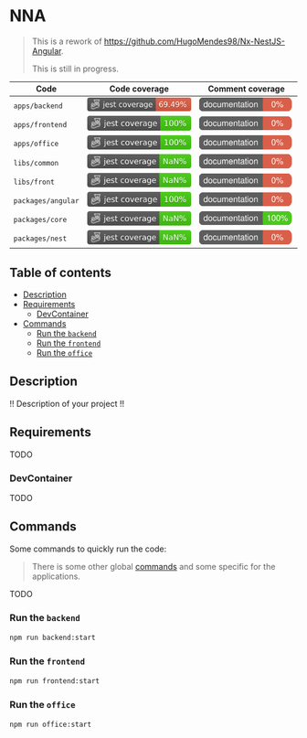 # NNA

> This is a rework of <https://github.com/HugoMendes98/Nx-NestJS-Angular>.
>
> This is still in progress.

| Code               | Code coverage                                                               | Comment coverage                                                               |
|--------------------|-----------------------------------------------------------------------------|--------------------------------------------------------------------------------|
| `apps/backend`     | ![./.badges/apps/backend](./.badges/apps/backend/code/coverage.svg)         | ![./.badges/apps/backend](./.badges/apps/backend/comment/coverage.svg)         |
| `apps/frontend`    | ![./.badges/apps/frontend](./.badges/apps/frontend/code/coverage.svg)       | ![./.badges/apps/frontend](./.badges/apps/frontend/comment/coverage.svg)       |
| `apps/office`      | ![./.badges/apps/office](./.badges/apps/office/code/coverage.svg)           | ![./.badges/apps/office](./.badges/apps/office/comment/coverage.svg)           |
| `libs/common`      | ![./.badges/libs/common](./.badges/libs/common/code/coverage.svg)           | ![./.badges/libs/common](./.badges/libs/common/comment/coverage.svg)           |
| `libs/front`       | ![./.badges/libs/front](./.badges/libs/front/code/coverage.svg)             | ![./.badges/libs/front](./.badges/libs/front/comment/coverage.svg)             |
| `packages/angular` | ![./.badges/packages/angular](./.badges/packages/angular/code/coverage.svg) | ![./.badges/packages/angular](./.badges/packages/angular/comment/coverage.svg) |
| `packages/core`    | ![./.badges/packages/core](./.badges/packages/core/code/coverage.svg)       | ![./.badges/packages/core](./.badges/packages/core/comment/coverage.svg)       |
| `packages/nest`    | ![./.badges/packages/nest](./.badges/packages/nest/code/coverage.svg)       | ![./.badges/packages/nest](./.badges/packages/nest/comment/coverage.svg)       |

## Table of contents

<!-- toc -->

- [Description](#description)
- [Requirements](#requirements)
  - [DevContainer](#devcontainer)
- [Commands](#commands)
  - [Run the `backend`](#run-the-backend)
  - [Run the `frontend`](#run-the-frontend)
  - [Run the `office`](#run-the-office)

<!-- tocstop -->

## Description

!! Description of your project !!

## Requirements

TODO

### DevContainer

TODO

## Commands

Some commands to quickly run the code:

> There is some other global [commands](./docs/commands.md) and
> some specific for the applications.

TODO

### Run the `backend`

```bash
npm run backend:start
```

### Run the `frontend`

```bash
npm run frontend:start
```

### Run the `office`

```bash
npm run office:start
```
